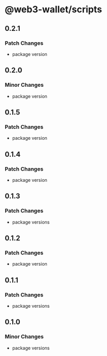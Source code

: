 # @web3-wallet/scripts

## 0.2.1

### Patch Changes

- package version

## 0.2.0

### Minor Changes

- package version

## 0.1.5

### Patch Changes

- package version

## 0.1.4

### Patch Changes

- package version

## 0.1.3

### Patch Changes

- package versions

## 0.1.2

### Patch Changes

- package version

## 0.1.1

### Patch Changes

- package versions

## 0.1.0

### Minor Changes

- package versions
